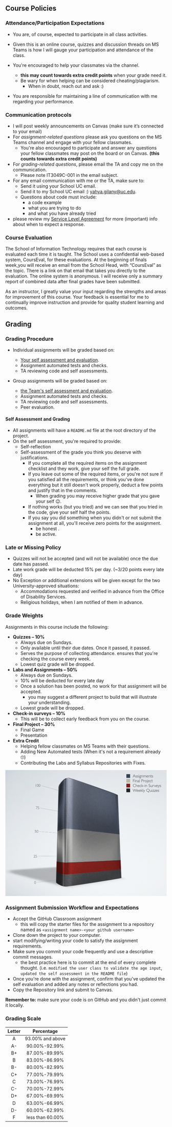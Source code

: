 ## Course Policies

### Attendance/Participation Expectations
* You are, of course, expected to participate in all class activities.
* Given this is an online course, quizzes and discussion threads on MS Teams is how I will gauge your participation and attendance of the class.

* You're encouraged to help your classmates via the channel.
  * **this may count towards extra credit points** when your grade need it.
  * Be wary for when helping can be considered cheating/plagiarism.
    * When in doubt, reach out and ask :)
* You are responsible for maintaining a line of communication with me regarding your performance.

### Communication protocols
* I will post weekly announcements on Canvas (make sure it’s connected to your email)
* For *assignment-related questions* please ask you questions on the MS Teams channel and engage with your fellow classmates.
  * You're also encouraged to participate and answer any questions your fellow classmates may post on the board or on Canvas. **(this counts towards extra credit points)**
* For *grading-related questions*, please email the TA and copy me on the communication.
    * Please note IT3049C-001 in the email subject.
* For any email communication with me or the TA, make sure to:
  * Send it using your School UC email.
  * Send it to my School UC email :) [yahya.gilany@uc.edu](mailto:yahya.gilany@uc.edu).
  * Questions about code must include:
      * a code example
      * what you are trying to do
      * and what you have already tried
* please review my [Service Level Agreement](#service-level-agreement) for more (important) info about when to expect a response.

### Course Evaluation
The School of Information Technology requires that each course is evaluated each time it is taught.  The School uses a confidential web-based system, CoursEval, for these evaluations.  At the beginning of finals week,you will receive an email from the School Head, with “CoursEval” as the topic.  There is a link on that email that takes you directly to the evaluation.  The online system is anonymous.  I will receive only a summary report of combined data after final grades have been submitted.

As an instructor, I greatly value your input regarding the strengths and areas for improvement of this course.  Your feedback is essential for me to continually improve instruction and provide for quality student learning and outcomes.

## Grading
### Grading Procedure
* Individual assignments will be graded based on:
  * [Your self assessment and evaluation](#self-assessment).
  * Assignment automated tests and checks.
  * TA reviewing code and self assessments.

* Group assignments will be graded based on:
  * [the Team's self assessment and evaluation](#self-assessment).
  * Assignment automated tests and checks.
  * TA reviewing code and self assessments.
  * Peer evaluation.

#### Self Assessment and Grading
* All assignments will have a `README.md` file at the root directory of the project.
* On the self assessment, you're required to provide:
  * Self-reflection
  * Self-assessment of the grade you think you deserve with justifications.
    * If you complete all the required items on the assignment checklist and they work, give your self the full grade.
    * If you leave out some of the required items, or you're not sure if you satisfied all the requirements, or think you've done everything but it still doesn't work properly, deduct a few points and justify that in the comments.
      * When grading you may receive higher grade that you gave your self 😉.
    * If nothing works (but you tried) and we can see that you tried in the code, give your self half the points.
    * If you say you did something when you didn't or not submit the assignment at all, you'll receive zero points for the assignment.
      * be honest .
      * be active.

### Late or Missing Policy
* Quizzes will not be accepted (and will not be available) once the due date has passed.
* Late work grade will be deducted 15% per day. (~3/20 points every late day)
* No Exception or additional extensions will be given except for the two University-approved situations:
  * Accommodations requested and verified in advance from the Office of Disability Services.
  * Religious holidays, when I am notified of them in advance.

### Grade Weights
Assignments in this course include the following:
* **Quizzes – 10%** 
    * Always due on Sundays.
    * Only available until their due dates. Once it passed, it passed.
    * Serves the purpose of collecting attendance. ensures that you're checking the course every week.
    * Lowest quiz grade will be dropped.
* **Labs and Assignments – 50%**
    * Always due on Sundays.
    * 10% will be deducted for every late day
    * Once a solution has been posted, no work for that assignment will be accepted.
        * you may suggest a different project to build that will illustrate your understanding.
    * Lowest grade will be dropped.
* **Check-in surveys – 10%**
    * This will be to collect early feedback from you on the course.
* **Final Project – 30%**
  * Final Game
  * Presentation
* **Extra Credit**
    * Helping fellow classmates on MS Teams with their questions.
    * Adding New Automated tests (When it's not a requirement already 🙄)
    * Contributing the Labs and Syllabus Repositories with Fixes.

![Assignment weights chart](assets/images/grades.png)

### Assignment Submission Workflow and Expectations
- Accept the GitHub Classroom assignment
  - this will copy the starter files for the assignment to a repository named as `<assignment name>-<your github username>`
- Clone down the project to your computer.
- start modifying/writing your code to satisfy the assignment requirements.
- Make sure you commit your code frequently and use a descriptive commit messages.
  - the best practice here is to commit at the end of every complete thought. (i.e. `modified the user class to validate the age input`, `updated the self assessment in the README file`)
- Once you're done with the assignment, confirm that you've updated the self evaluation and added any notes or reflections you had.
- Copy the Repository link and submit to Canvas.

**Remember to:** make sure your code is on GitHub and you didn't just commit it locally.



### Grading Scale

| Letter |    Percentage    |
|:------:|:----------------:|
|   A    | 93.00% and above |
|   A-   |  90.00%-92.99%   |
|   B+   |  87.00%-89.99%   |
|   B    |  83.00%-86.99%   |
|   B-   |  80.00%-82.99%   |
|   C+   |  77.00%-79.99%   |
|   C    |  73.00%-76.99%   |
|   C-   |  70.00%-72.99%   |
|   D+   |  67.00%-69.99%   |
|   D    |  63.00%-66.99%   |
|   D-   |  60.00%-62.99%   |
|   F    | less than 60.00% |

